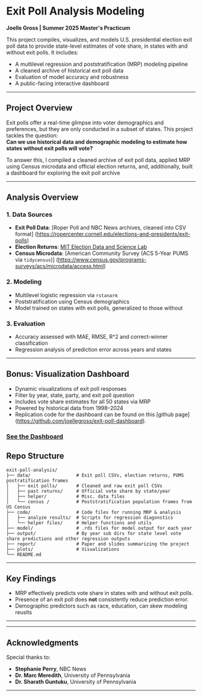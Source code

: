 #  Exit Poll Analysis Modeling 
**Joelle Gross | Summer 2025 Master's Practicum**

This project compiles, visualizes, and models U.S. presidential election exit poll data to provide state-level estimates of vote share, in states with and without exit polls. It includes:
- A multilevel regression and poststratification (MRP) modeling pipeline
- A cleaned archive of historical exit poll data
- Evaluation of model accuracy and robustness
- A public-facing interactive dashboard

---

##  Project Overview

Exit polls offer a real-time glimpse into voter demographics and preferences, but they are only conducted in a subset of states. This project tackles the question:  
**Can we use historical data and demographic modeling to estimate how states without exit polls will vote?**

To answer this, I compiled a cleaned archive of exit poll data, applied MRP using Census microdata and official election returns, and, additionally, built a dashboard for exploring the exit poll archive

---
## Analysis Overview

### 1. Data Sources
- **Exit Poll Data**: [Roper Poll and NBC News archives, cleaned into CSV format] (https://ropercenter.cornell.edu/elections-and-presidents/exit-polls) 
- **Election Returns**: [MIT Election Data and Science Lab](https://electionlab.mit.edu/)
- **Census Microdata**: [American Community Survey (ACS 5-Year PUMS via `tidycensus`)] (https://www.census.gov/programs-surveys/acs/microdata/access.html)

### 2. Modeling
- Multilevel logistic regression via `rstanarm`
- Poststratification using Census demographics
- Model trained on states with exit polls, generalized to those without

### 3. Evaluation
- Accuracy assessed with MAE, RMSE, R^2 and correct-winner classification
- Regression analysis of prediction error across years and states

---

##  Bonus: Visualization Dashboard
- Dynamic visualizations of exit poll responses  
- Filter by year, state, party, and exit poll question 
- Includes vote share estimates for all 50 states via MRP  
- Powered by historical data from 1998–2024
- Replication code for the dashboard can be found on this [github page] (https://github.com/joellegross/exit-poll-dashboard).

###  [See the Dashboard](https://exit-poll-dashboard.onrender.com)


##  Repo Structure

```
exit-poll-analysis/
├── data/                 # Exit poll CSVs, election returns, PUMS postratification frames
│   ├── exit polls/       # Cleaned and raw exit poll CSVs
│   ├── past returns/     # Official vote share by state/year
│   ├── helper/           # Misc. data files
│   └── census /          # Poststratification population frames from US Census
├── code/                 # Code files for running MRP & analysis
│   ├── analyze results/  # Scripts for regression diagonstics
│   └── helper files/     # Helper functions and utils
├── model/                # .rds files for model output for each year
├── output/               # By year sub dirs for state level vote share predictions and other regression outputs
├── report/               # Paper and slides summarizing the project
├── plots/                # Visualizations
└── README.md
```

---
## Key Findings

- MRP effectively predicts vote share in states with and without exit polls.
- Presence of an exit poll does **not** consistently reduce prediction error.
- Demographic predictors such as race, education, can skew modeling reuslts

---
---

##  Acknowledgments

Special thanks to:
- **Stephanie Perry**, NBC News
- **Dr. Marc Meredith**, University of Pennsylvania
- **Dr. Sharath Guntuku**, University of Pennsylvania

---
